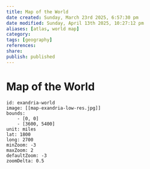 ```yaml
---
title: Map of the World
date created: Sunday, March 23rd 2025, 6:57:30 pm
date modified: Sunday, April 13th 2025, 10:27:12 pm
aliases: [atlas, world map]
category: 
tags: [geography]
references: 
share: 
publish: published
---
```


# Map of the World

```leaflet
id: exandria-world
image: [[map-exandria-low-res.jpg]]
bounds:
    - [0, 0]
    - [3600, 5400]
unit: miles
lat: 1800
long: 2700
minZoom: -3
maxZoom: 2
defaultZoom: -3
zoomDelta: 0.5
```
